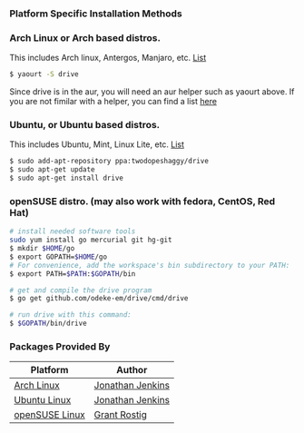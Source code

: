 ### Platform Specific Installation Methods


### Arch Linux or Arch based distros.
This includes Arch linux, Antergos, Manjaro, etc. [List](https://wiki.archlinux.org/index.php/Arch_based_distributions_(active))

```sh
$ yaourt -S drive
```
Since drive is in the aur, you will need an aur helper such as yaourt above. If you are not fimilar with
a helper, you can find a list [here](https://wiki.archlinux.org/index.php/AUR_helpers#AUR_search.2Fbuild_helpers)


### Ubuntu, or Ubuntu based distros. 
This includes Ubuntu, Mint, Linux Lite, etc. [List](http://distrowatch.com/search.php?basedon=Ubuntu)

```sh
$ sudo add-apt-repository ppa:twodopeshaggy/drive
$ sudo apt-get update
$ sudo apt-get install drive
```

### openSUSE distro. (may also work with fedora, CentOS, Red Hat)
```sh
# install needed software tools
sudo yum install go mercurial git hg-git
$ mkdir $HOME/go
$ export GOPATH=$HOME/go
# For convenience, add the workspace's bin subdirectory to your PATH:
$ export PATH=$PATH:$GOPATH/bin

# get and compile the drive program
$ go get github.com/odeke-em/drive/cmd/drive

# run drive with this command:
$ $GOPATH/bin/drive
```
### Packages Provided By

Platform | Author |
---------| -------|
[Arch Linux](https://aur.archlinux.org/packages/drive) | [Jonathan Jenkins](https://github.com/shaggytwodope)
[Ubuntu Linux](https://launchpad.net/~twodopeshaggy/+archive/ubuntu/drive) | [Jonathan Jenkins](https://github.com/shaggytwodope)
[openSUSE Linux]() | [Grant Rostig](https://github.com/grantrostig)

